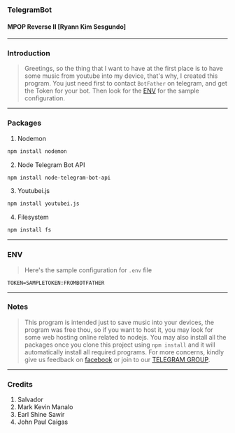 ### TelegramBot
#### MPOP Reverse II [Ryann Kim Sesgundo]

---
### Introduction
> Greetings, so the thing that I want to have at the first place is to have some music from youtube into my device, that's why, I created this program.
You just need first to contact `BotFather` on telegram, and get the Token for your bot. Then look for the [ENV](#env) for the sample configuration.

---
### Packages
1. Nodemon
```Bash
npm install nodemon
```

2. Node Telegram Bot API
```Bash
npm install node-telegram-bot-api
```

3. Youtubei.js
```Bash
npm install youtubei.js
```

4. Filesystem
```Bash
npm install fs
```

---
### ENV
> Here's the sample configuration for `.env` file
```.env
TOKEN=SAMPLETOKEN:FROMBOTFATHER
```

---
### Notes
> This program is intended just to save music into your devices, the program was free thou, so if you want to host it, you may look for some web hosting
online related to nodejs. You may also install all the packages once you clone this project using `npm install` and it will automatically install all
required programs. For more concerns, kindly give us feedback on [facebook](https://facebook.com/MPOP.ph) or join to our [TELEGRAM GROUP](https://t.me/amogusmusicfeed).

---
### Credits
1. Salvador
2. Mark Kevin Manalo
3. Earl Shine Sawir
4. John Paul Caigas